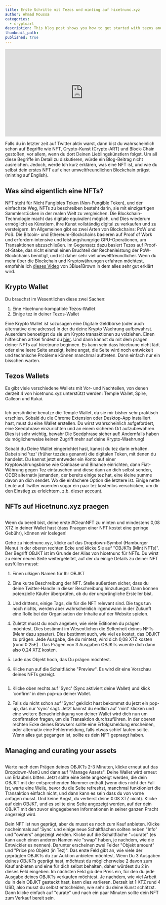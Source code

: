 ```yaml
---
title: Erste Schritte mit Tezos und minting auf hicetnunc.xyz
author: Ahmad Moussa
categories:
  - cryptoart
description: This blog post shows you how to get started with tezos and minting your first NFT on hicetnunc.
thumbnail_path: 
published: true
---
```


<div style="width:100%;height:0;padding-bottom:56%;position:relative;"><iframe src="https://giphy.com/embed/igNx7sm9Ygj0k" width="100%" height="100%" style="position:absolute; pointer-events:none;" frameBorder="0" class="giphy-embed" allowFullScreen></iframe></div><p></p>

Falls du in letzter zeit auf Twitter aktiv warst, dann bist du wahrscheinlich schon auf Begriffe wie NFT, Crypto-Kunst (Crypto-ART) und Block-Chain gestoßen, vor allem, wenn du dort Deinen Lieblingskünstlern folgst. Um all diese Begriffe im Detail zu diskutieren, würde ein Blog-Beitrag nicht ausreichen. Jedoch, werde Ich kurz erklären, was eine NFT ist, und wie du selbst dein erstes NFT auf einer umweltfreundlichen Blockchain prägst (minting auf English). 

<h2>Was sind eigentlich eine NFTs?</h2>
NFT steht für Nicht Fungibles Token (Non-Fungible Token), und der einfachste Weg, NFTs zu beschreiben besteht darin, sie mit einzigartigen Sammlerstücken in der realen Welt zu vergleichen. Die Blockchain-Technologie macht das digitale equivalent möglich, und Dies wiederum ermöglicht es Künstlern, ihre Kunst vollständig digital zu verkaufen und zu versteigern. Im Allgemeinen gibt es zwei Arten von Blockchains: PoW und PoS. Die Bitcoin- und Ethereum-Blockchains basieren auf Proof of Work und erfordern intensive und leistungshungrige GPU-Operationen, um Transaktionen abzuschließen. Im Gegensatz dazu basiert Tezos auf Proof-of-Stake, das nicht einmal einen Bruchteil der Rechenleistung der PoW-Blockchains benötigt, und ist daher sehr viel umweltfreundlicher. Wenn du mehr über die Blockchain und Kryptowährungen erfahren möchtest, empfehle Ich <a href='https://www.youtube.com/watch?v=bBC-nXj3Ng4&ab_channel=3Blue1Brown' target="_blank" rel="noopener noreferrer">dieses Video</a> von 3Blue1Brown in dem alles sehr gut erklärt wird. 

<h2>Krypto Wallet</h2>
Du brauchst im Wesentlichen diese zwei Sachen:

1. Eine Hicetnunc-kompatible Tezos-Wallet
2. Einige tez in deiner Tezos-Wallet

Eine Krypto Wallet ist sozusagen eine Digitale Geldbörse (oder auch alternative eine adresse) in der du deine Krypto Waehrung aufbewahrst. Auserdem benoetigst du sie um Krypto transaktionen zu volziehen. Einen hilfreichen artikel findest du <a href='https://coinsundtokens.com/krypto-wallet/#:~:text=Eine%20Krypto%2DWallet%20stellt%20eine,zur%20Aufbewahrung%20Ihrer%20Kryptow%C3%A4hrungen%20ben%C3%B6tigen.' target="_blank" rel="noopener noreferrer"> hier</a>. Und dann kannst du mit dem prägen deiner NFTs auf hicetnunc beginnen. Es kann sein dass hicetnunc nicht lädt oder eine leere Seite anzeigt, keine angst, die Seite wird noch entwickelt und technische Probleme können manchmal auftreten. Dann einfach nur ein bisschen warten.

<h2>Tezos Wallets</h2>

<!-- Break -->
Es gibt viele verschiedene Wallets mit Vor- und Nachteilen, von denen derzeit 4 von hicetnunc.xyz unterstützt werden: Temple Wallet, Spire, Galleon und Kukai.
 
<span class="image fit"><img src="https://gorillasun.de/assets/images/2021-03-14-Getting-started-with-Tezos-and-minting-on-hicetnunc.xyz/hicetnuncwallet.png" alt="" />

Ich persönliche benutze die Temple Wallet, da sie mir bisher sehr praktisch erschien. Sobald du die Chrome Extension oder Desktop-App installiert hast, must du eine Wallet erstellen. Du wirst wahrscheinlich aufgefordert, eine Seedphrase einzurichten und an einem sicheren Ort aufzubewahren. Dies ist sehr wichtig, bewahr Die Seedphrase sicher auf! Andernfalls haben du möglicherweise keinen Zugriff mehr auf deine Krypto-Waehrung!

Sobald du Deine Wallet eingerichtet hast, kannst du tez darin erhalten. Dabei sind 'tez' (früher tezzies genannt) die digitalen Token, mit denen du handelst. Du kannst jetzt  entweder ein Konto auf einer Kryptowährungsbörse wie Coinbase und Binance einrichten, dann Fiat-Währung gegen Tez eintauschen und diese dann an dich selbst senden, ODER alternativ jemanden, der bereits einige tez hat, eine kleine summe davon an dich sendet. Wo die einfachere Option die letztere ist. Einige nette Leute auf Twitter wuerden sogar ein paar tez kostenlos verschicken, um dir den Einstieg zu erleichtern, z.b. dieser <a href='https://twitter.com/tezosnftfaucet' target="_blank" rel="noopener noreferrer">account</a>. 

<h2>NFTs auf Hicetnunc.xyz praegen</h2>

<span class="image fit"><img src="https://gorillasun.de/assets/images/de_images/2021-03-14-Erste-schritte-mit-Tezos-und-minting-auf-hicetnunc.xyz/mint1.png" alt="" />

Wenn du bereit bist, deine erste #CleanNFT zu minten und mindestens 0,08 XTZ in deiner Wallet hast (dass Praegen einer NFT kostet eine geringe Gebühr), können wir loslegen! 

Gehe zu hicetnunc.xyz, klicke auf das Dropdown-Symbol (Hamburger Menu) in der oberen rechten Ecke und klicke Sie auf "OBJKTs (Mint NFTs)". Der Begriff OBJKT ist im Grunde der Alias von hicetnunc für NFTs. Du wirst zu einer neuen Seite weitergeleitet, auf der du einige Details zu deiner NFT ausfüllen musst:

1. Einen ulkigen Namen für Ihr OBJKT

2. Eine kurze Beschreibung der NFT. Stelle außerdem sicher, dass du deine Twitter-Handle in dieser Beschreibung hinzufuegst. Dann können potenzielle Käufer überprüfen, ob du der ursprüngliche Ersteller bist.

3. Und drittens, einige Tags, die für die NFT relevant sind. Die tags tun noch nichts, werden aber wahrscheinlich irgendwann in der Zukunft eine Rolle bei der Organisation der Inhalte auf der Website spielen.

4. Zuletzt musst du noch angeben, wie viele Editionen du prägen möchtest. Dies bestimmt im Wesentlichen die Seltenheit deines NFTs (Mehr dazu spaeter). Dies bestimmt auch, wie viel es kostet, das OBJKT zu prägen. Jede Ausgabe, die du mintest, wird dich 0,08 XTZ kosten (rund 0.25€) . Das Prägen von 3 Ausgaben OBJKTs wuerde dich dann also 0.24 XTZ kosten. 

5. Lade das Objekt hoch, das Du prägen möchtest.

6. Klicke nun auf die Schaltfläche "Preview". Es wird dir eine Vorschau deines NFTs gezeigt.

<span class="image fit"><img src="https://gorillasun.de/assets/images/de_images/2021-03-14-Erste-schritte-mit-Tezos-und-minting-auf-hicetnunc.xyz/mint2.png" alt="" />
  
1. Klicke oben rechts auf 'Sync' (Sync aktiviert deine Wallet) und klick 'confirm' in dem pop-up deiner Wallet.

2. Falls du nicht schon auf 'Sync' geklickt hast bekommst du jetzt ein pop-up, das nur 'sync' sagt. Jetzt kannst du endlich auf 'mint' klicken und eine weitere Benachrichtigung von deiner Wallet wird dich nun um confirmation fragen, um die Transaktion durchzuführen. In der oberen rechten Ecke deines Browsers sollte eine Erfolgsmeldung erscheinen, oder alternativ eine Fehlermeldung, falls etwas schief laufen sollte. Wenn alles gut gegangen ist, sollte es dein NFT gepraegt haben.

<h2>Managing and curating your assets</h2>
<span class="image fit"><img src="https://gorillasun.de/assets/images/de_images/2021-03-14-Erste-schritte-mit-Tezos-und-minting-auf-hicetnunc.xyz/manage_assets.png" alt="" />
  
Warte nach dem Prägen deines OBJKTs 2-3 Minuten, klicke erneut auf das Dropdown-Menü und dann auf "Manage Assets". Deine Wallet wird erneut um Erlaubnis bitten. Jetzt sollte eine Seite angezeigt werden, die dein OBJKT mit der entsprechenden Nummer enthält (wenn dies nicht der Fall ist, warte eine Weile, bevor du die Seite refreshst, manchmal funktioniert die Transaktion einfach nicht, und dann kann es sein dass du von vorne anfagen musst. Und keine Angst, du verlierst deine 0.08 XTZ nicht). 
Klicke auf dein OBJKT, und es sollte eine Seite angezeigt werden, auf der dein OBJKT mit den zuvor eingegebenen Informationen in seiner ganzen Pracht angezeigt wird.

Dein NFT ist nun geprägt, aber du musst es noch zum Kauf anbieten. Klicke nocheinmals auf 'Sync' und einige neue Schaltflächen sollten neben "Info" und "owners" angezeigt werden. Klicke auf die Schaltfläche "+curate" (es kann auch einen anderen Namen wie "swap" haben, je nachdem, wie die Entwickler es nennen). Darunter erscheinen zwei Felder "Objekt amount" und "Price pro Objekt (in Tez)". Das erste Feld gibt an, wie viele der geprägten OBJKTs du zur Auktion anbieten möchtest. Wenn Du 3 Ausgaben deines OBJKTs geprägt hast, möchtest du möglicherweise 2 davon zum Kauf anbieten und eine für dich selbst behalten, daher würdest du 2 in dieses Feld eingeben. Im nächsten Feld gib den Preis ein, für den du jede Ausgabe deines OBJKTs verkaufen möchtest. Je nachdem, wie viel Arbeit du in dein OBJKT gesteckt hast, kann dies variieren. Derzeit ist 1 XTZ rund 4 USD, also musst du selbst entscheiden, wie sehr du deine Kunst schätzst. Dann klicke einfach auf "curate" und nach ein paar Minuten sollte dein NFT zum Verkauf bereit sein.
